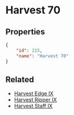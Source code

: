 # Harvest 70

<no description available>

## Properties

```json
{
    "id": 215,
    "name": "Harvest 70"
}
```

## Related

- [Harvest Edge IX](../items/12833-harvest-edge-ix.md)
- [Harvest Ripper IX](../items/12834-harvest-ripper-ix.md)
- [Harvest Staff IX](../items/12835-harvest-staff-ix.md)

